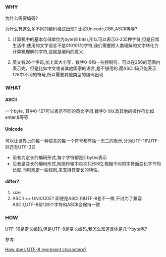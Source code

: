### **WHY**

为什么需要编码? 

为什么有这么多不同的编码格式出现? 比如Unicode,GBK,ASCII等等?

1. 计算机中的基本存储单位为byte(8 bits),所以可以表示0-255种字符;但是日常生活中,使用的文字语言不是010101的字符,我们需要把人类理解的文字转化为计算机理解的字符,这就是编码的意义.
   
2. 英文有26个字母,加上其大小写，数字0-9和一些控制符，可以在256的范围内表示完，但是比如中文或者其他国家的语言,是不够用的.而ASCII码只能表示128中不同的符号,所以需要其他类型的编码出现.

### **WHAT**

#### ASCII
一个byte, 其中0-127可以表示不同的英文字母,数字0-9以及其他的操作符比如enter,&等等.

#### Unicode
可以让世界上的每一种语言的每一个符号都有独一无二的表示,分为UTF-16\UTF-8(还有UTF-32)
- 前者为定长的编码形式,每个字符都是2 bytes表示
- 后者是变长的编码形式,网络传输中每次只传8位,根据不同的字符⽽变化字节的⻓度.同时规定⼀些规则,来⽀持其变⻓的特性。

#### **differ?**
1. size
2. ASCII == UNICODE?  即便是ASCII和UTF-8也不一样,不过为了兼容ASCII,UTF-8前128个字符和ASCII会保持一致


### **HOW**
UTF-16是定长编码,但是UTF-8是变长编码,我怎么知道具体是几个byte呢?

参考:

[How does UTF-8 represent characters?](https://stackoverflow.com/questions/54702119/how-does-utf-8-represent-characters)
   
   
